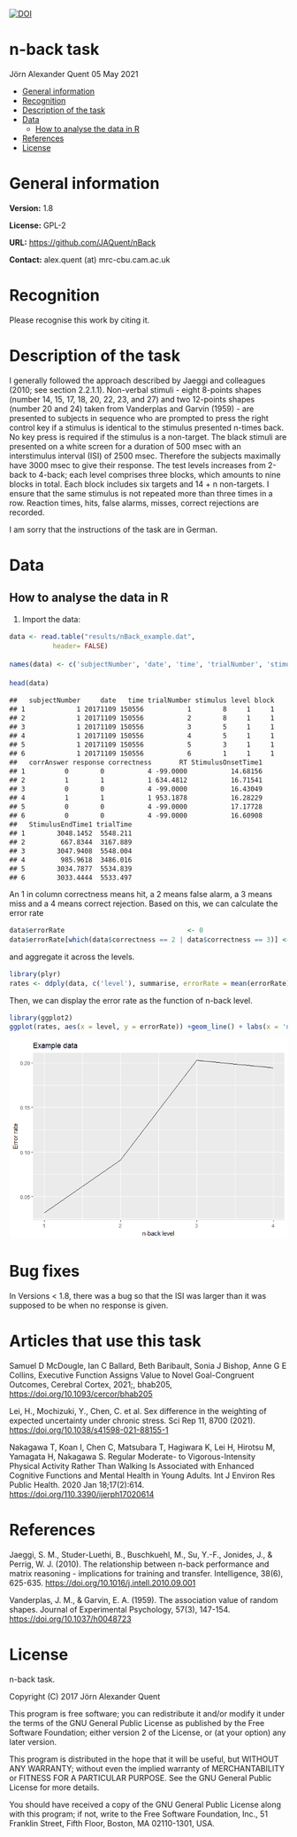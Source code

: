 [![DOI](https://zenodo.org/badge/110142363.svg)](https://zenodo.org/badge/latestdoi/110142363)

n-back task
================
Jörn Alexander Quent
05 May 2021

-   [General information](#general-information)
-   [Recognition](#recognition)
-   [Description of the task](#description-of-the-task)
-   [Data](#data)
    -   [How to analyse the data in R](#how-to-analyse-the-data-in-r)
-   [References](#references)
-   [License](#license)

General information
===================

**Version:** 1.8

**License:** GPL-2

**URL:** <https://github.com/JAQuent/nBack>

**Contact:** alex.quent (at) mrc-cbu.cam.ac.uk

Recognition
===========

Please recognise this work by citing it.

Description of the task
=======================

I generally followed the approach described by Jaeggi and colleagues (2010; see section 2.2.1.1). Non-verbal stimuli - eight 8-points shapes (number 14, 15, 17, 18, 20, 22, 23, and 27) and two 12-points shapes (number 20 and 24) taken from Vanderplas and Garvin (1959) - are presented to subjects in sequence who are prompted to press the right control key if a stimulus is identical to the stimulus presented n-times back. No key press is required if the stimulus is a non-target. The black stimuli are presented on a white screen for a duration of 500 msec with an interstimulus interval (ISI) of 2500 msec. Therefore the subjects maximally have 3000 msec to give their response. The test levels increases from 2-back to 4-back; each level comprises three blocks, which amounts to nine blocks in total. Each block includes six targets and 14 + n non-targets. I ensure that the same stimulus is not repeated more than three times in a row. Reaction times, hits, false alarms, misses, correct rejections are recorded.

I am sorry that the instructions of the task are in German.

Data
====

How to analyse the data in R
----------------------------

1.  Import the data:

``` r
data <- read.table("results/nBack_example.dat", 
           header= FALSE)

names(data) <- c('subjectNumber', 'date', 'time', 'trialNumber', 'stimulus', 'level', 'block', 'corrAnswer', 'response', 'correctness', 'RT', 'StimulusOnsetTime1','StimulusEndTime1', 'trialTime')

head(data)
```

    ##   subjectNumber     date   time trialNumber stimulus level block
    ## 1             1 20171109 150556           1        8     1     1
    ## 2             1 20171109 150556           2        8     1     1
    ## 3             1 20171109 150556           3        5     1     1
    ## 4             1 20171109 150556           4        5     1     1
    ## 5             1 20171109 150556           5        3     1     1
    ## 6             1 20171109 150556           6        1     1     1
    ##   corrAnswer response correctness       RT StimulusOnsetTime1
    ## 1          0        0           4 -99.0000           14.68156
    ## 2          1        1           1 634.4812           16.71541
    ## 3          0        0           4 -99.0000           16.43049
    ## 4          1        1           1 953.1878           16.28229
    ## 5          0        0           4 -99.0000           17.17728
    ## 6          0        0           4 -99.0000           16.60908
    ##   StimulusEndTime1 trialTime
    ## 1        3048.1452  5548.211
    ## 2         667.8344  3167.889
    ## 3        3047.9408  5548.004
    ## 4         985.9618  3486.016
    ## 5        3034.7877  5534.839
    ## 6        3033.4444  5533.497

An 1 in column correctness means hit, a 2 means false alarm, a 3 means miss and a 4 means correct rejection. Based on this, we can calculate the error rate

``` r
data$errorRate                               <- 0
data$errorRate[which(data$correctness == 2 | data$correctness == 3)] <- 1
```

and aggregate it across the levels.

``` r
library(plyr)
rates <- ddply(data, c('level'), summarise, errorRate = mean(errorRate))
```

Then, we can display the error rate as the function of n-back level.

``` r
library(ggplot2)
ggplot(rates, aes(x = level, y = errorRate)) +geom_line() + labs(x = 'n-back level', y = 'Error rate', title = 'Example data')
```

![](README_files/figure-markdown_github/unnamed-chunk-4-1.png)

Bug fixes
====
In Versions < 1.8, there was a bug so that the ISI was larger than it was supposed to be when no response is given. 

Articles that use this task
===========================
Samuel D McDougle, Ian C Ballard, Beth Baribault, Sonia J Bishop, Anne G E Collins, Executive Function Assigns Value to Novel Goal-Congruent Outcomes, Cerebral Cortex, 2021;, bhab205, https://doi.org/10.1093/cercor/bhab205

Lei, H., Mochizuki, Y., Chen, C. et al. Sex difference in the weighting of expected uncertainty under chronic stress. Sci Rep 11, 8700 (2021). https://doi.org/10.1038/s41598-021-88155-1

Nakagawa T, Koan I, Chen C, Matsubara T, Hagiwara K, Lei H, Hirotsu M, Yamagata H, Nakagawa S. Regular Moderate- to Vigorous-Intensity Physical Activity Rather Than Walking Is Associated with Enhanced Cognitive Functions and Mental Health in Young Adults. Int J Environ Res Public Health. 2020 Jan 18;17(2):614. https://doi.org/110.3390/ijerph17020614

References
==========

Jaeggi, S. M., Studer-Luethi, B., Buschkuehl, M., Su, Y.-F., Jonides, J., & Perrig, W. J. (2010). The relationship between n-back performance and matrix reasoning - implications for training and transfer. Intelligence, 38(6), 625-635. <https://doi.org/10.1016/j.intell.2010.09.001>

Vanderplas, J. M., & Garvin, E. A. (1959). The association value of random shapes. Journal of Experimental Psychology, 57(3), 147-154. <https://doi.org/10.1037/h0048723>

License
=======

n-back task.

Copyright (C) 2017 Jörn Alexander Quent

This program is free software; you can redistribute it and/or modify it under the terms of the GNU General Public License as published by the Free Software Foundation; either version 2 of the License, or (at your option) any later version.

This program is distributed in the hope that it will be useful, but WITHOUT ANY WARRANTY; without even the implied warranty of MERCHANTABILITY or FITNESS FOR A PARTICULAR PURPOSE. See the GNU General Public License for more details.

You should have received a copy of the GNU General Public License along with this program; if not, write to the Free Software Foundation, Inc., 51 Franklin Street, Fifth Floor, Boston, MA 02110-1301, USA.
